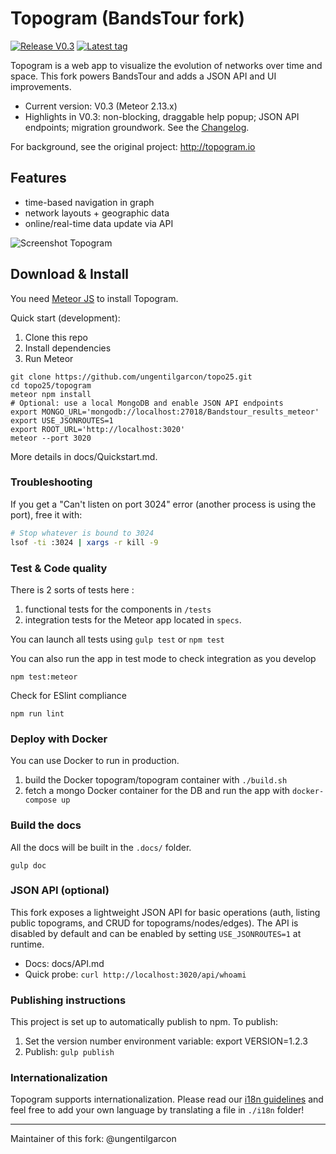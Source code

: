 # Topogram (BandsTour fork)

[![Release V0.3](https://img.shields.io/badge/release-V0.3-blue)](https://github.com/ungentilgarcon/topo25/tree/V0.3)
[![Latest tag](https://img.shields.io/github/v/tag/ungentilgarcon/topo25?sort=semver&label=latest%20tag)](https://github.com/ungentilgarcon/topo25/tags)

Topogram is a web app to visualize the evolution of networks over time and space. This fork powers BandsTour and adds a JSON API and UI improvements.

- Current version: V0.3 (Meteor 2.13.x)
- Highlights in V0.3: non-blocking, draggable help popup; JSON API endpoints; migration groundwork. See the [Changelog](./CHANGELOG.md).

For background, see the original project: http://topogram.io

## Features

* time-based navigation in graph
* network layouts + geographic data
* online/real-time data update via API

![Screenshot Topogram](http://topogram.io/img/Topogram-Network.png)


## Download & Install

You need [Meteor JS](https://www.meteor.com/) to install Topogram.

Quick start (development):

1. Clone this repo
2. Install dependencies
3. Run Meteor

```
git clone https://github.com/ungentilgarcon/topo25.git
cd topo25/topogram
meteor npm install
# Optional: use a local MongoDB and enable JSON API endpoints
export MONGO_URL='mongodb://localhost:27018/Bandstour_results_meteor'
export USE_JSONROUTES=1
export ROOT_URL='http://localhost:3020'
meteor --port 3020
```

More details in docs/Quickstart.md.


### Troubleshooting

If you get a "Can't listen on port 3024" error (another process is using the port), free it with:

```sh
# Stop whatever is bound to 3024
lsof -ti :3024 | xargs -r kill -9
```


### Test & Code quality

There is 2 sorts of tests here :

1. functional tests for the components in `/tests`
2. integration tests for the Meteor app located in ```specs```.

You can launch all tests using `gulp test` or `npm test`

You can also run the app in test mode to check integration as you develop

    npm test:meteor

Check for ESlint compliance

    npm run lint

### Deploy with Docker

You can use Docker to run in production.

1. build the Docker topogram/topogram container with `./build.sh`
1. fetch a mongo Docker container for the DB and run the app with `docker-compose up`


### Build the docs

All the docs will be built in the `.docs/` folder.

    gulp doc

### JSON API (optional)

This fork exposes a lightweight JSON API for basic operations (auth, listing public topograms, and CRUD for topograms/nodes/edges). The API is disabled by default and can be enabled by setting `USE_JSONROUTES=1` at runtime.

- Docs: docs/API.md
- Quick probe: `curl http://localhost:3020/api/whoami`

### Publishing instructions

This project is set up to automatically publish to npm. To publish:

1. Set the version number environment variable: export VERSION=1.2.3
1. Publish: ```gulp publish```

### Internationalization

Topogram supports internationalization. Please read our [i18n guidelines](https://github.com/topogram/topogram/wiki/App-translation) and feel free to add your own language by translating a file in `./i18n` folder!

---

Maintainer of this fork: @ungentilgarcon
